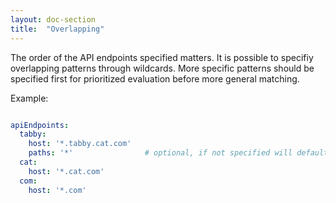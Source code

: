 ```yaml
---
layout: doc-section
title:  "Overlapping"
---
```

The order of the API endpoints specified matters. It is possible to specifiy overlapping patterns through wildcards. More specific patterns should be specified first for prioritized evaluation before more general matching.

Example:
```yaml

apiEndpoints:
  tabby:
    host: '*.tabby.cat.com'
    paths: '*'                # optional, if not specified will default to *
  cat:
    host: '*.cat.com'
  com:
    host: '*.com'

```

